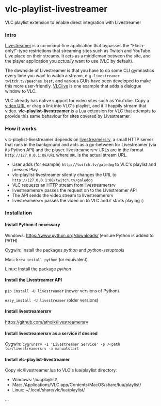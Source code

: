 # vlc-playlist-livestreamer
VLC playlist extension to enable direct integration with Livestreamer

### Intro
[Livestreamer](http://docs.livestreamer.io/) is a command-line application that bypasses the "Flash-only!"-type restrictions that streaming sites such as Twitch and YouTube Live place on their streams. It acts as a middleman between the site, and the player application you *actually* want to use (VLC by default).

The downside of Livestreamer is that you have to do some CLI gymnastics every time you want to watch a stream, e.g. `livestreamer twitch.tv/peaches best`, and various GUIs have been developed to make this more user-friendly. [VLClive](https://github.com/sleighsoft/VLClive) is one example that adds a dialogue window to VLC.

VLC already has native support for video sites such as YouTube. Copy a [video URL](https://www.youtube.com/watch?v=oHg5SJYRHA0) or drag a link into VLC's playlist, and it'll happily stream that video. **vlc-playlist-livestreamer** is a Lua extension for VLC that attempts to provide this same behaviour for sites covered by Livestreamer.

### How it works
vlc-playlist-livestreamer depends on [livestreamersrv](https://github.com/athoik/livestreamersrv), a small HTTP server that runs in the background and acts as a go-between for Livestreamer (via its Python API) and the player. livestreamersrv URLs are in the format `http://127.0.0.1:88/URL` where `URL` is the actual stream URL.

* User adds (for example) `http://twitch.tv/galedog` to VLC's playlist and presses Play
* vlc-playlist-livestreamer silently changes the URL to `http://127.0.0.1:88/twitch.tv/galedog`
* VLC requests an HTTP stream from livestreamersrv
* livestreamersrv passes the request on to the Livestreamer API
* The API sends the video stream to livestreamersrv
* livestreamersrv passes the video on to VLC and it starts playing :)

### Installation
#### Install Python if necessary
Windows: https://www.python.org/downloads/ (ensure Python is added to PATH)

Cygwin: Install the packages *python* and *python-setuptools*

Mac: `brew install python` (or equivalent)

Linux: Install the package *python*

#### Install the Livestreamer API
`pip install -U livestreamer` (newer versions of Python)

`easy_install -U livestreamer` (older versions)

#### Install livestreamersrv
https://github.com/athoik/livestreamersrv

#### Install livestreamersrv as a service if desired
Cygwin: `cygrunsrv -I 'Livestreamer Service' -p /<path to>/livestreamersrv -a manualstart`

#### Install vlc-playlist-livestreamer
Copy vlc/livestreamer.lua to VLC's lua/playlist directory:
* Windows: <VLC Program Files directory>\lua\playlist\
* Mac: /Applications/VLC.app/Contents/MacOS/share/lua/playlist/
* Linux: ~/.local/share/vlc/lua/playlist/

...
